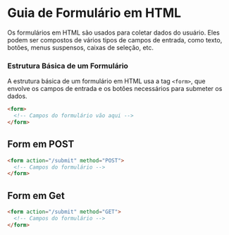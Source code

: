 # Guia de Formulário em HTML

Os formulários em HTML são usados para coletar dados do usuário. Eles podem ser compostos de vários tipos de campos de entrada, como texto, botões, menus suspensos, caixas de seleção, etc.

### Estrutura Básica de um Formulário

A estrutura básica de um formulário em HTML usa a tag `<form>`, que envolve os campos de entrada e os botões necessários para submeter os dados.

```html
<form>
  <!-- Campos do formulário vão aqui -->
</form>
```
## Form em POST

```html
<form action="/submit" method="POST">
  <!-- Campos do formulário -->
</form>
```

## Form em Get
```html
<form action="/submit" method="GET">
  <!-- Campos do formulário -->
</form>
```
